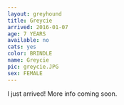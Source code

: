 ```yaml
---
layout: greyhound
title: Greycie
arrived: 2016-01-07
age: 7 YEARS
available: no
cats: yes
color: BRINDLE
name: Greycie
pic: greycie.JPG
sex: FEMALE
---
```


I just arrived! More info coming soon.
